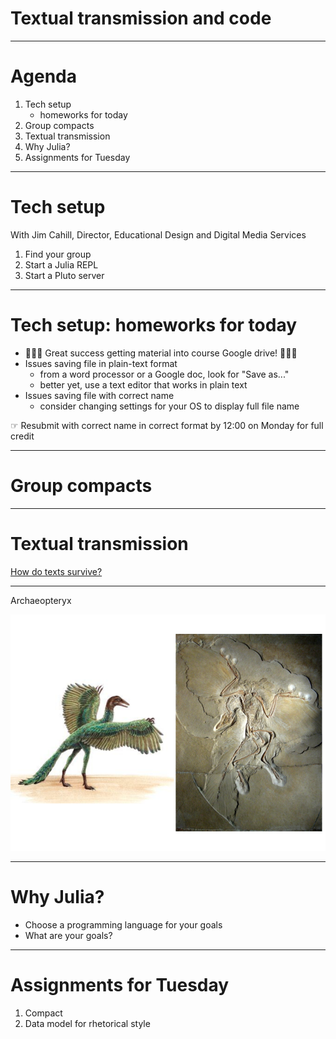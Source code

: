# Textual transmission and code

---

# Agenda

1. Tech setup
    - homeworks for today
2. Group compacts
3. Textual transmission
4. Why Julia?
5. Assignments for Tuesday

---

# Tech setup

With Jim Cahill, Director, Educational Design and Digital Media Services

1. Find your group
2. Start a Julia REPL
3. Start a Pluto server


---

# Tech setup: homeworks for today


- 🎉🎉🎉  Great success getting material into course Google drive!   🍾🍾🍾
- Issues saving file in plain-text format
    - from a word processor or a Google doc, look for "Save as..."
    - better yet, use a text editor that works in plain text
- Issues saving file with correct name
    - consider changing settings for your OS to display full file name


☞ Resubmit with correct name in correct format by 12:00 on Monday for full credit

---



# Group compacts


---


# Textual transmission


[How do texts survive?](https://brewminate.com/classics-lost-and-found-the-survival-of-ancient-texts/)


---

Archaeopteryx

![bg](./archaeopteryx.png)

---

# Why Julia?

- Choose a programming language for your goals
- What are your goals?


---

# Assignments for Tuesday

1. Compact
2. Data model for rhetorical style